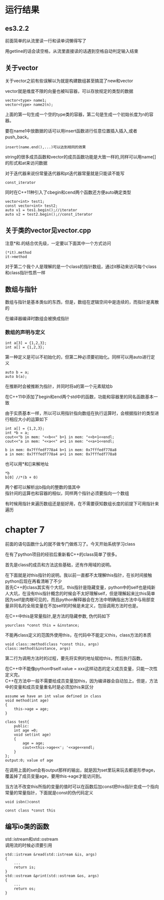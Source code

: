 # 运行结果
## es3.2.2
前面简单的从流里读一行和读单词懒得写了

用getline的话会读空格，从流里直接读的话遇到空格自动判定输入结束
## 关于vector
关于vector之前有些误解以为就是构建数组甚至搞混了new和vector

vector就是维度不限的向量也被叫容器，可以存放规定的类型的数据

    vector<type> name1;
    vector<type> name2(n);
上面的第一句生成一个空的type类的容器，第二句是生成一个初始长度为n的容器。

要在name1中放数据的话可以用insert函数进行任意位置插入插入,或者push_back。

    insert(name.end(),...)可以达到相同的效果
string的很多成员函数和vector的成员函数功能是大致一样的,同样可以用name[]的形式和at来访问数据

对于迭代器来说份常量迭代器和pt迭代器常量就是只能读不能写

    const_iterator
同时在C++11种引入了cbegin和cend两个函数还方便auto确定类型

    vector<int> test1;
    const vector<int> test2;
    auto v1 = tes1.begin();//iterator
    auto v2 = test2.begin();//const_iterator
## 关于类的vector见vector.cpp
注意*和.的结合优先级，一定要以下面其中一个方式访问

    (*it).method
    it->method
对于第二个我个人是理解的是一个class的指针数组，通过it移动来访问每个class和class指针性质一样

## 数组与指针
数组与指针是基本类似的东西，但是，数组在逻辑空间中是连续的，而指针是离散的

在编译器编译时数组会被换成指针

### 数组的声明与定义
    int a[3] = {1,2,3};
    int a[] = {1,2,3};
第一种定义是可以不初始化的，但第二种必须要初始化。同样可以用auto进行定义

    auto b = a;
    auto b(a);
在推断时会被推断为指针，并同时将a的第一个元素赋给b

在C++11中添加了begin和end两个std中的函数，功能和容器里的同名函数基本一致

由于实质基本一样，所以可以用指针指向数组在执行运算时，会根据指针的类型进行相应大小的运算如下

    int a[] = {1,2,3};
    int *b = a;
    cout<<"b in mem: "<<b<<" b+1 in mem: "<<b+1<<endl;
    cout<<"a in mem: "<<a<<" a+1 in mem: "<<a+1<<endl;

    b in mem: 0x7fffedf778a4 b+1 in mem: 0x7fffedf778a8
    a in mem: 0x7fffedf778a4 a+1 in mem: 0x7fffedf778a8
也可以用*和[]来解地址

    *b
    b[0] //*(b + 0)
两个都可以解析出b指向的整数的值其中  
指针间的运算也和容器的相似，同样两个指针必须要指向一个数组

有时候用指针来遍历数组还是挺好用，在不需要获知数组长度的前提下可用指针来遍历

# chapter 7
前面的语句函数什么的就不做专门做练习了。今天开始系统学习class

在有了python项目的经验后重新看C++的class简单了很多。

首先是class的成员和方法这些基础，还有作用域的说明。

在下面就是对this指针的说明。我以前一直都不太理解this指针，在长时间接触python后现在再看清晰了不少  
首先C++的class其实有个大坑，this指针是隐藏变量，python中的self也是纯新人大坑，在没有this指针概念的时候会不太好理解self，但是理解起来比this简单
因为self是肉眼可见的，而且python解释器会在方法中明确指出方法中与局部变量非同名的全局变量在不加self的时候是未定义，包括调用方法时也是。

在C++中this是常量指针,是方法的隐藏参数, 伪代码如下

    yourclass *const this = &instance;
不能再class定义的范围外使用this，在代码中不能定义this，class方法的本质
    
    void class::method(class *const this, args)
    class::method(&instance, args)
第二行为调用方法时的过程，要先将实例的地址赋给this，然后执行函数。

在C++中不能像python中self.value = xxx这样动态的定义成员变量，只能一次性定义完。  
C++在方法中一般不需要给成员变量加this，因为编译器会自动加上。但是，方法中的变量和成员变量重名时是必须加this来区分
 
    assume we have an int value defined in class
    void method(int age)
    {
        this->age = age;
    }

    class test{
        public:
        int age =0;
        void set(int age)
        {
            age = age;
            cout<<this->age<<'; '<<age<<endl;
        }
    };
    output:0; value of age
在调用上面的set会有output那样的输出，就是因为set里玩来玩去都是形参age，覆盖掉了成员变量age，要用this->age才能访问到。

当方法不改变this所指的变量的值时可以在函数后加const把this指针变成一个指向常量的常量指针，下面就是const的伪代码定义

    void isbn()const

    const class *const this

## 编写io类的函数
std::istream和std::ostream  
调用流的时候必须要引用

    std::istream &read(std::istream &is, args)
    {
        ...
        return is;
    }
    std::ostream &print(std::ostream &os, args)
    {
        ...
        return os;
    }